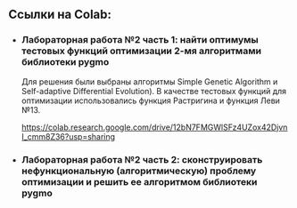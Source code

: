 ## Ссылки на Colab:

* ### Лабораторная работа №2 часть 1: найти оптимумы тестовых функций оптимизации 2-мя алгоритмами библиотеки pygmo

    Для решения были выбраны алгоритмы Simple Genetic Algorithm и Self-adaptive Differential Evolution).
    В качестве тестовых функций для оптимизации использовались функция Растригина и функция Леви №13.

    https://colab.research.google.com/drive/12bN7FMGWlSFz4UZox42DjvnI_cmm8Z36?usp=sharing

* ### Лабораторная работа №2 часть 2: сконструировать нефункциональную (алгоритмическую) проблему оптимизации и решить ее алгоритмом библиотеки pygmo

